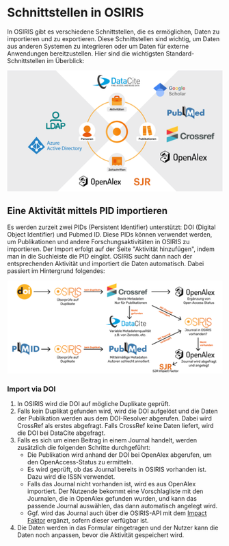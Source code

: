 # Schnittstellen in OSIRIS

In OSIRIS gibt es verschiedene Schnittstellen, die es ermöglichen, Daten zu importieren und zu exportieren. Diese Schnittstellen sind wichtig, um Daten aus anderen Systemen zu integrieren oder um Daten für externe Anwendungen bereitzustellen. Hier sind die wichtigsten Standard-Schnittstellen im Überblick:

![Schnittstellen Übersicht](../assets/images/interfaces.png "Schnittstellen Übersicht")


## Eine Aktivität mittels PID importieren

Es werden zurzeit zwei PIDs (Persistent Identifier) unterstützt: DOI (Digital Object Identifier) und Pubmed ID. Diese PIDs können verwendet werden, um Publikationen und andere Forschungsaktivitäten in OSIRIS zu importieren. Der Import erfolgt auf der Seite "Aktivität hinzufügen", indem man in die Suchleiste die PID eingibt. OSIRIS sucht dann nach der entsprechenden Aktivität und importiert die Daten automatisch. Dabei passiert im Hintergrund folgendes:

![Importieren einer Aktivität mittels PID](../assets/images/import_pid.png "Importieren einer Aktivität mittels PID")

### Import via DOI

1. In OSIRIS wird die DOI auf mögliche Duplikate geprüft.
2. Falls kein Duplikat gefunden wird, wird die DOI aufgelöst und die Daten der Publikation werden aus dem DOI-Resolver abgerufen. Dabei wird CrossRef als erstes abgefragt. Falls CrossRef keine Daten liefert, wird die DOI bei DataCite abgefragt.
3. Falls es sich um einen Beitrag in einem Journal handelt, werden zusätzlich die folgenden Schritte durchgeführt:
   - Die Publikation wird anhand der DOI bei OpenAlex abgerufen, um den OpenAccess-Status zu ermitteln.
   - Es wird geprüft, ob das Journal bereits in OSIRIS vorhanden ist. Dazu wird die ISSN verwendet.
   - Falls das Journal nicht vorhanden ist, wird es aus OpenAlex importiert. Der Nutzende bekommt eine Vorschlagliste mit den Journalen, die in OpenAlex gefunden wurden, und kann das passende Journal auswählen, das dann automatisch angelegt wird.
   - Ggf. wird das Journal auch über die OSIRIS-API mit dem [Impact Faktor](impact.md) ergänzt, sofern dieser verfügbar ist.
4. Die Daten werden in das Formular eingetragen und der Nutzer kann die Daten noch anpassen, bevor die Aktivität gespeichert wird.
